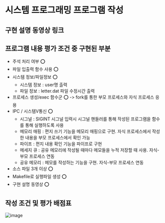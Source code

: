 # 시스템 프로그래밍 프로그램 작성

## 구현 설명 동영상 링크

## 프로그램 내용 평가 조건 중 구현된 부분
* 주석 처리 여부 ⭕
* 파일 입출력 함수 사용 ⭕
* 시스템 정보/파일정보 ⭕
  * 시스템 정보 : user명 출력
  * 파일 정보 : letter.dat 파일 수정시간 출력
* 프로세스 생성/exec 함수군 ⭕ -> fork를 통한 부모 프로세스와 자식 프로세스 응용
* IPC / 시스템V통신 ⭕
    * 시그널 : SIGINT 시그널 입력시 시그널 핸들러를 통해 작성된 프로그램을 함수를 통해 실행하도록 사용
    * 메모리 매핑 : 편지 쓰기 기능을 메모리 매핑으로 구현. 자식 프로세스에서 작성한 내용을 부모 프로세스에서 확인 가능
    * 파이프 : 편지 내용 확인 기능을 파이프로 구현
    * 메세지 큐 : 공유 메모리에 작성될 때마다 메모들을 누적 저장할 때 사용. 자식-부모 프로세스 연동
    * 공유 메모리 : 메모를 작성하는 기능을 구현. 자식-부모 프로세스 연동
* 소스 파일 3개 이상 ⭕
* Makefile로 실행파일 생성 ⭕
* 구현 설명 동영상 ⭕

  
## 작성 조건 및 평가 배점표
![image](https://github.com/younlav/system-programming/assets/165302429/c9b28b9f-e208-4358-aead-7f7f9df65ed5)
